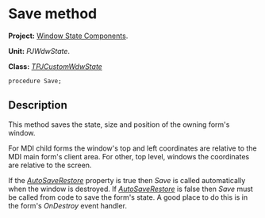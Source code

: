 <a href='Hidden comment: 
$Rev$
$Date$
'></a>

# Save method #

**Project:** [Window State Components](WindowStateComponents.md).

**Unit:** _PJWdwState_.

**Class:** _[TPJCustomWdwState](TPJCustomWdwState.md)_

```
procedure Save;
```

## Description ##

This method saves the state, size and position of the owning form's window.

For MDI child forms the window's top and left coordinates are relative to the MDI main form's client area. For other, top level, windows the coordinates are relative to the screen.

If the _[AutoSaveRestore](TPJCustomWdwStateAutoSaveRestore.md)_ property is true then _Save_ is called automatically when the window is destroyed. If _[AutoSaveRestore](TPJCustomWdwStateAutoSaveRestore.md)_ is false then _Save_ must be called from code to save the form's state. A good place to do this is in the form's _OnDestroy_ event handler.